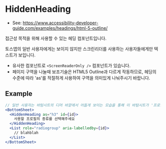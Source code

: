 # HiddenHeading

- See: https://www.accessibility-developer-guide.com/examples/headings/html-5-outline/

접근성 목적을 위해 사용할 수 있는 헤딩 컴포넌트입니다.

토스앱의 일반 사용자에게는 보이지 않지만 스크린리더를 사용하는 사용자들에게만 텍스트가 보입니다.

- 유사한 컴포넌트로 `<ScreenReaderOnly />` 컴포넌트가 있습니다.
- 페이지 구역을 나눌때 보조기술은 HTML5 Outline과 다르게 작동하므로, 헤딩의 수준에 따라 'as'를 적절하게 사용하여 구역을 의미있게 나눠주시기 바랍니다.

## Example

```jsx
// 일반 사용자는 바텀시트의 디머 바깥에서 어둡게 보이는 모습을 통해 이 바텀시트가 '프로필 종류를 선택'하는 바텀시트임을 쉽게 알 수 있지만 스크린리더 사용자의 경우 어떤 바텀시트인지 알 수 없을 때
<BottomSheet>
  <HiddenHeading as="h3" id={id}>
    사용할 프로필의 종류를 선택해주세요
  </HiddenHeading>
  <List role="radiogroup" aria-labelledby={id}>
    // blahblah
  </List>
</BottomSheet>
```
